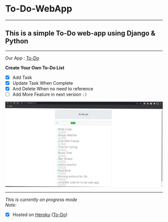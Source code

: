 # To-Do-WebApp
---
## This is a simple To-Do web-app using Django & Python
---
Our App : [To-Do][t-do]

**Create Your Own To-Do List**
- [x] Add Task
- [x] Update Task When Complete
- [x] And Delete When no need to reference
- [ ] Add More Feature in next version `:)`

![To-Do App](todo/task/static/task/images/to-do.jpg?raw=true "To-Do Web Page")

---
_This is currently on progress mode_<br>
_Note:_
- [x] Hosted on [Heroku][heroku-official-site] ([To-Do][t-do])


[t-do]: https://t-do.herokuapp.com/ "To-Do App"

[heroku-official-site]: https://dashboard.heroku.com/ "Heroku Official Site"